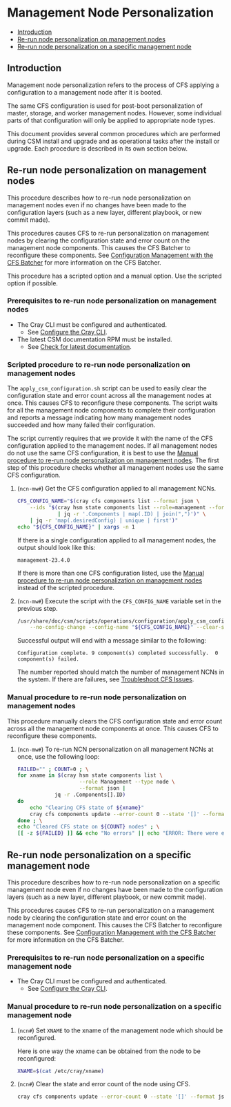 # Management Node Personalization

- [Introduction](#introduction)
- [Re-run node personalization on management nodes](#re-run-node-personalization-on-management-nodes)
- [Re-run node personalization on a specific management node](#re-run-node-personalization-on-a-specific-management-node)

## Introduction

Management node personalization refers to the process of CFS applying a configuration to a
management node after it is booted.

The same CFS configuration is used for post-boot personalization of master, storage, and worker
management nodes. However, some individual parts of that configuration will only be applied to
appropriate node types.

This document provides several common procedures which are performed during CSM install and upgrade
and as operational tasks after the install or upgrade. Each procedure is described in its own
section below.

## Re-run node personalization on management nodes

This procedure describes how to re-run node personalization on management nodes even if
no changes have been made to the configuration layers (such as a new layer, different playbook,
or new commit made).

This procedures causes CFS to re-run personalization on management nodes by clearing the
configuration state and error count on the management node components. This causes the CFS Batcher
to reconfigure these components.
See [Configuration Management with the CFS Batcher](Configuration_Management_with_the_CFS_Batcher.md)
for more information on the CFS Batcher.

This procedure has a scripted option and a manual option. Use the scripted option if possible.

### Prerequisites to re-run node personalization on management nodes

- The Cray CLI must be configured and authenticated.
  - See [Configure the Cray CLI](../configure_cray_cli.md).
- The latest CSM documentation RPM must be installed.
  - See [Check for latest documentation](../../update_product_stream/README.md#check-for-latest-documentation).

### Scripted procedure to re-run node personalization on management nodes

The `apply_csm_configuration.sh` script can be used to easily clear the configuration state and
error count across all the management nodes at once. This causes CFS to reconfigure these
components. The script waits for all the management node components to complete their configuration
and reports a message indicating how many management nodes succeeded and how many failed their
configuration.

The script currently requires that we provide it with the name of the CFS configuration applied
to the management nodes. If all management nodes do not use the same CFS configuration, it is
best to use the
[Manual procedure to re-run node personalization on management nodes](#manual-procedure-to-re-run-node-personalization-on-management-nodes).
The first step of this procedure checks whether all management nodes use the same CFS configuration.

1. (`ncn-mw#`) Get the CFS configuration applied to all management NCNs.

    ```bash
    CFS_CONFIG_NAME="$(cray cfs components list --format json \
        --ids "$(cray hsm state components list --role=management --format json \
                 | jq -r '.Components | map(.ID) | join(",")')" \
        | jq -r 'map(.desiredConfig) | unique | first')"
    echo "${CFS_CONFIG_NAME}" | xargs -n 1
    ```

    If there is a single configuration applied to all management nodes, the output should look like this:

    ```text
    management-23.4.0
    ```

    If there is more than one CFS configuration listed, use the
    [Manual procedure to re-run node personalization on management nodes](#manual-procedure-to-re-run-node-personalization-on-management-nodes)
    instead of the scripted procedure.

1. (`ncn-mw#`) Execute the script with the `CFS_CONFIG_NAME` variable set in the previous step.

    ```bash
    /usr/share/doc/csm/scripts/operations/configuration/apply_csm_configuration.sh \
        --no-config-change --config-name "${CFS_CONFIG_NAME}" --clear-state
    ```

    Successful output will end with a message similar to the following:

    ```text
    Configuration complete. 9 component(s) completed successfully.  0 component(s) failed.
    ```

    The number reported should match the number of management NCNs in the system. If there are failures, see
    [Troubleshoot CFS Issues](Troubleshoot_CFS_Issues.md).

### Manual procedure to re-run node personalization on management nodes

This procedure manually clears the CFS configuration state and error count across all the management
node components at once. This causes CFS to reconfigure these components.

1. (`ncn-mw#`) To re-run NCN personalization on all management NCNs at once, use the following loop:

    ```bash
    FAILED="" ; COUNT=0 ; \
    for xname in $(cray hsm state components list \
                        --role Management --type node \
                        --format json |
                jq -r .Components[].ID)
    do
        echo "Clearing CFS state of ${xname}"
        cray cfs components update --error-count 0 --state '[]' --format json "${xname}" && let COUNT+=1 || FAILED+=" ${xname}"
    done ; \
    echo "Cleared CFS state on ${COUNT} nodes" ; \
    [[ -z ${FAILED} ]] && echo "No errors" || echo "ERROR: There were errors clearing the CFS state for the following nodes:${FAILED}"
    ```

## Re-run node personalization on a specific management node

This procedure describes how to re-run node personalization on a specific management node even if no
changes have been made to the configuration layers (such as a new layer, different playbook, or new
commit made).

This procedures causes CFS to re-run personalization on a management node by clearing the
configuration state and error count on the management node component. This causes the CFS Batcher
to reconfigure these components.
See [Configuration Management with the CFS Batcher](Configuration_Management_with_the_CFS_Batcher.md)
for more information on the CFS Batcher.

### Prerequisites to re-run node personalization on a specific management node

- The Cray CLI must be configured and authenticated.
  - See [Configure the Cray CLI](../configure_cray_cli.md).

### Manual procedure to re-run node personalization on a specific management node

1. (`ncn#`) Set `XNAME` to the xname of the management node which should be reconfigured.

    Here is one way the xname can be obtained from the node to be reconfigured:

    ```bash
    XNAME=$(cat /etc/cray/xname)
    ```

1. (`ncn#`) Clear the state and error count of the node using CFS.

    ```bash
    cray cfs components update --error-count 0 --state '[]' --format json "${XNAME}"
    ```

